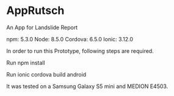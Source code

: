 # AppRutsch

An App for Landslide Report

npm:      5.3.0
Node:     8.5.0
Cordova:  6.5.0
Ionic:    3.12.0

In order to run this Prototype, following steps are required. 

Run npm install

Run ionic cordova build android

It was tested on a Samsung Galaxy S5 mini and MEDION E4503. 

